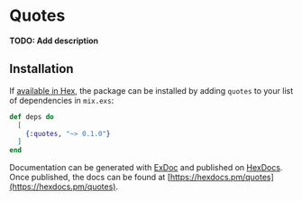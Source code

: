 # Quotes

**TODO: Add description**

## Installation

If [available in Hex](https://hex.pm/docs/publish), the package can be installed
by adding `quotes` to your list of dependencies in `mix.exs`:

```elixir
def deps do
  [
    {:quotes, "~> 0.1.0"}
  ]
end
```

Documentation can be generated with [ExDoc](https://github.com/elixir-lang/ex_doc)
and published on [HexDocs](https://hexdocs.pm). Once published, the docs can
be found at [https://hexdocs.pm/quotes](https://hexdocs.pm/quotes).

